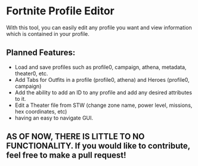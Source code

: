 # Fortnite Profile Editor

With this tool, you can easily edit any profile you want and view information which is contained in your profile.

## Planned Features:
  * Load and save profiles such as profile0, campaign, athena, metadata, theater0, etc.
  * Add Tabs for Outfits in a profile (profile0, athena) and Heroes (profile0, campaign)
  * Add the ability to add an ID to any profile and add any desired attributes to it.
  * Edit a Theater file from STW (change zone name, power level, missions, hex coordinates, etc)
  * having an easy to navigate GUI.

## AS OF NOW, THERE IS LITTLE TO NO FUNCTIONALITY. If you would like to contribute, feel free to make a pull request!
